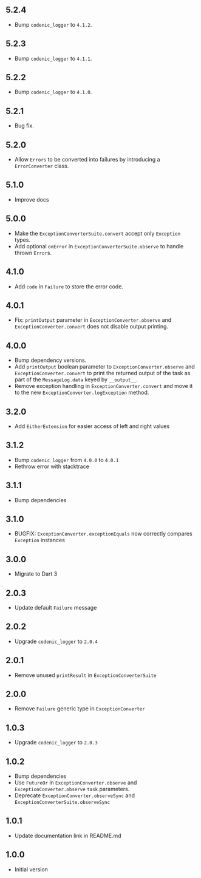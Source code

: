 ## 5.2.4
- Bump `codenic_logger` to `4.1.2`.

## 5.2.3
- Bump `codenic_logger` to `4.1.1`.

## 5.2.2
- Bump `codenic_logger` to `4.1.0`.

## 5.2.1
- Bug fix.

## 5.2.0
- Allow `Errors` to be converted into failures by introducing a 
`ErrorConverter` class.

## 5.1.0
- Improve docs

## 5.0.0
- Make the `ExceptionConverterSuite.convert` accept only `Exception` types.
- Add optional `onError` in `ExceptionConverterSuite.observe` to handle thrown `Error`s.

## 4.1.0
- Add `code` in `Failure` to store the error code.

## 4.0.1
- Fix: `printOutput` parameter in `ExceptionConverter.observe` and 
`ExceptionConverter.convert` does not disable output printing.

## 4.0.0
- Bump dependency versions.
- Add `printOutput` boolean parameter to `ExceptionConverter.observe` and `ExceptionConverter.convert` to print the returned output of the task as part of the `MessageLog.data` keyed by `__output__`.
- Remove exception handling in `ExceptionConverter.convert` and move it to the new
  `ExceptionConverter.logException` method.

## 3.2.0
- Add `EitherExtension` for easier access of left and right values

## 3.1.2
- Bump `codenic_logger` from `4.0.0` to `4.0.1`
- Rethrow error with stacktrace

## 3.1.1
- Bump dependencies

## 3.1.0
- BUGFIX: `ExceptionConverter.exceptionEquals` now correctly compares `Exception` instances

## 3.0.0
- Migrate to Dart 3

## 2.0.3
- Update default `Failure` message

## 2.0.2
- Upgrade `codenic_logger` to `2.0.4`

## 2.0.1
- Remove unused `printResult` in `ExceptionConverterSuite`

## 2.0.0
- Remove `Failure` generic type in `ExceptionConverter`

## 1.0.3
- Upgrade `codenic_logger` to `2.0.3`

## 1.0.2
- Bump dependencies
- Use `FutureOr` in `ExceptionConverter.observe` and `ExceptionConverter.observe` `task` parameters.
- Deprecate `ExceptionConverter.observeSync` and `ExceptionConverterSuite.observeSync`

## 1.0.1
- Update documentation link in README.md

## 1.0.0
- Initial version